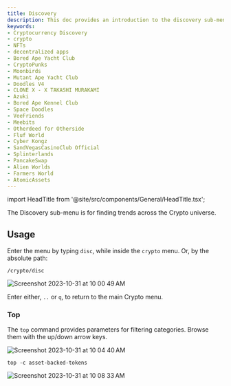 ```yaml
---
title: Discovery
description: This doc provides an introduction to the discovery sub-menu within the Crypto menu of the OpenBB Terminal.
keywords:
- Cryptocurrency Discovery
- crypto
- NFTs
- decentralized apps
- Bored Ape Yacht Club
- CryptoPunks
- Moonbirds
- Mutant Ape Yacht Club
- Doodles V4
- CLONE X - X TAKASHI MURAKAMI
- Azuki
- Bored Ape Kennel Club
- Space Doodles
- VeeFriends
- Meebits
- Otherdeed for Otherside
- Fluf World
- Cyber Kongz
- SandVegasCasinoClub Official
- Splinterlands
- PancakeSwap
- Alien Worlds
- Farmers World
- AtomicAssets
---
```


import HeadTitle from '@site/src/components/General/HeadTitle.tsx';

<HeadTitle title="Discovery - Crypto - Menus | OpenBB Terminal Docs" />

The Discovery sub-menu is for finding trends across the Crypto universe.

## Usage

Enter the menu by typing `disc`, while inside the `crypto` menu. Or, by the absolute path:

```console
/crypto/disc
```

![Screenshot 2023-10-31 at 10 00 49 AM](https://github.com/OpenBB-finance/OpenBBTerminal/assets/85772166/d5dc6656-92fd-4781-936a-00900f60d23e)

Enter either, `..` or `q`, to return to the main Crypto menu.

### Top

The `top` command provides parameters for filtering categories.  Browse them with the up/down arrow keys.


![Screenshot 2023-10-31 at 10 04 40 AM](https://github.com/OpenBB-finance/OpenBBTerminal/assets/85772166/6c0e42fa-42d8-4244-a244-d8289e06adda)


```console
top -c asset-backed-tokens
```

![Screenshot 2023-10-31 at 10 08 33 AM](https://github.com/OpenBB-finance/OpenBBTerminal/assets/85772166/7f50bae5-7b2f-48fa-9d92-3bdb0751790e)

